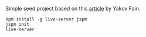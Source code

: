 Simple seed project based on this [article](http://news.sys-con.com/node/3501729) by Yakov Fain.
 
```
npm install -g live-server jspm
jspm init
live-server
```